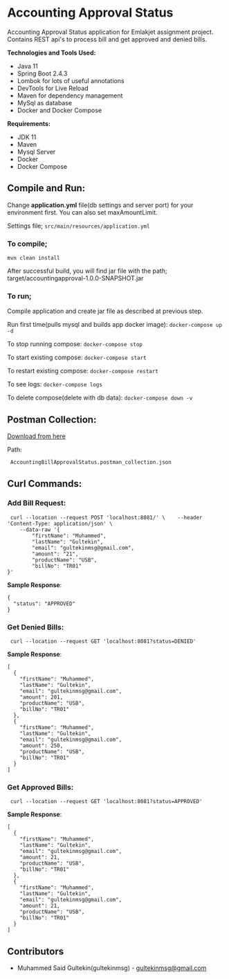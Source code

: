 
# Accounting Approval Status
Accounting Approval Status  application for Emlakjet assignment project.    
Contains REST api's to process bill and get approved and denied bills.

**Technologies and Tools Used:**
- Java 11
- Spring Boot 2.4.3
- Lombok for lots of useful annotations
- DevTools for Live Reload
- Maven for dependency management
- MySql as database
- Docker and Docker Compose

**Requirements:**
- JDK 11
- Maven
- Mysql Server
- Docker
- Docker Compose

## Compile and Run:
Change **application.yml** file(db settings and server port) for your environment first. You can also set maxAmountLimit.

Settings file; `src/main/resources/application.yml`
### To compile;
`mvn clean install`

After successful build, you will find jar file with the path; target/accountingapproval-1.0.0-SNAPSHOT.jar

### To run;

Compile application and create jar file as described at previous step.

Run first time(pulls mysql and builds app docker image):  `docker-compose up -d`

To stop running compose: `docker-compose stop`

To start existing compose: `docker-compose start`

To restart existing compose: `docker-compose restart`

To see logs: `docker-compose logs`

To delete compose(delete with db data): `docker-compose down -v`

## Postman Collection:

[Download from here](AccountingBillApprovalStatus.postman_collection.json)

Path:

     AccountingBillApprovalStatus.postman_collection.json  

## Curl Commands:
### Add Bill Request:


     curl --location --request POST 'localhost:8081/' \    --header 'Content-Type: application/json' \    
        --data-raw '{    
            "firstName": "Muhammed",    
            "lastName": "Gultekin",    
            "email": "gultekinmsg@gmail.com",    
            "amount": "21",    
            "productName": "USB",    
            "billNo": "TR01"    
    }'   
**Sample Response**:

    {
      "status": "APPROVED"
    }

### Get Denied Bills:


     curl --location --request GET 'localhost:8081?status=DENIED'   

**Sample Response**:

    [
      {
        "firstName": "Muhammed",
        "lastName": "Gultekin",
        "email": "gultekinmsg@gmail.com",
        "amount": 201,
        "productName": "USB",
        "billNo": "TR01"
      },
      {
        "firstName": "Muhammed",
        "lastName": "Gultekin",
        "email": "gultekinmsg@gmail.com",
        "amount": 250,
        "productName": "USB",
        "billNo": "TR01"
      }
    ]


### Get Approved Bills:


     curl --location --request GET 'localhost:8081?status=APPROVED'

**Sample Response**:

    [
      {
        "firstName": "Muhammed",
        "lastName": "Gultekin",
        "email": "gultekinmsg@gmail.com",
        "amount": 21,
        "productName": "USB",
        "billNo": "TR01"
      },
      {
        "firstName": "Muhammed",
        "lastName": "Gultekin",
        "email": "gultekinmsg@gmail.com",
        "amount": 21,
        "productName": "USB",
        "billNo": "TR01"
      }
    ]

## Contributors

- Muhammed Said Gultekin(gultekinmsg) - gultekinmsg@gmail.com
